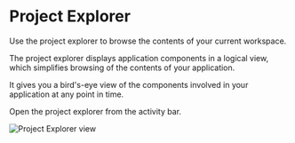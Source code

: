 <!-- loio780ba0f7049248c782de1f7f66b8b391 -->

# Project Explorer

Use the project explorer to browse the contents of your current workspace.

The project explorer displays application components in a logical view, which simplifies browsing of the contents of your application.

It gives you a bird's-eye view of the components involved in your application at any point in time.

Open the project explorer from the activity bar.

![Project Explorer view](images/Project_Explorer_f95bf3b.png)

